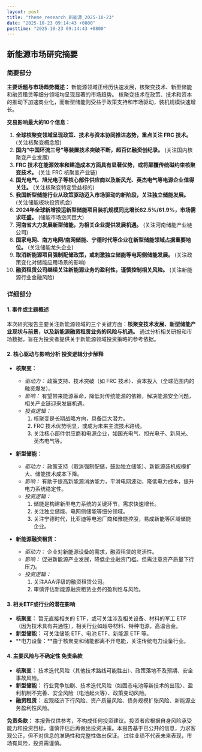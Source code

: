 ```yaml
---
layout: post
title: "theme_research_新能源_2025-10-23"
date: "2025-10-23 09:14:43 +0800"
posttime: "2025-10-23 09:14:43 +0800"
---
```


## 新能源市场研究摘要

### 简要部分

**主要话题与市场趋势概述：** 新能源领域正经历快速发展，核聚变技术、新型储能和融资租赁等细分领域均呈现显著的市场趋势。 核聚变技术在政策、技术和资本的推动下加速商业化，而新型储能则受益于政策支持和市场驱动，装机规模快速增长。

**交易影响最大的10个信息：**

1.  **全球核聚变领域呈现政策、技术与资本协同推进态势，重点关注 FRC 技术。** (关注核聚变概念股)
2.  **国内“中国环流三号”等装置技术突破不断，超百亿融资创纪录。** (关注国内核聚变产业发展)
3.  **FRC 技术在能源效率和建造成本方面具有显著优势，或将颠覆传统磁约束核聚变技术。** (关注 FRC 核聚变产业链)
4.  **国光电气、旭光电子等核心部件供应商以及新风光、英杰电气等电源企业值得关注。** (关注核聚变特定受益标的)
5.  **我国新型储能行业从政策驱动迈入市场驱动的新阶段，关注独立储能发展。** (关注储能板块投资机会)
6.  **2024年全球新增投运新型储能项目装机规模同比增长62.5%/61.9%，市场需求旺盛。** (储能市场空间巨大)
7.  **河南省大力发展新型储能，为相关企业提供发展机遇。** (关注河南储能产业链公司)
8.  **国家电网、南方电网/南网储能、宁德时代等企业在新型储能领域占据重要地位。** (关注储能龙头企业)
9.  **取消新能源项目强制配储政策，或刺激独立储能等电网侧储能发展。** (关注政策变化对储能应用场景的影响)
10. **融资租赁公司继续关注新能源业务的盈利性，谨慎控制相关风险。** (关注新能源行业金融风险)

### 详细部分

#### 1. 事件或主题概述

本次研究报告主要关注新能源领域的三个关键方面：**核聚变技术发展、新型储能产业现状与前景，以及新能源融资租赁业务的风险与机遇。** 通过分析相关研报和市场数据，旨在为投资者提供关于新能源领域投资策略的参考依据。

#### 2. 核心驱动与影响分析 投资逻辑分步解释

*   **核聚变：**
    *   *驱动力：* 政策支持、技术突破（如 FRC 技术）、资本投入（全球范围内的融资爆发）。
    *   *影响：* 有望带来能源革命，降低对传统能源的依赖，解决能源安全问题，相关产业链迎来发展机遇。
    *   *投资逻辑：*
        1.  核聚变是长期战略方向，具备巨大潜力。
        2.  FRC 技术优势明显，或成为未来主流技术路线。
        3.  关注核心部件供应商和电源企业，如国光电气、旭光电子、新风光、英杰电气等。

*   **新型储能：**
    *   *驱动力：* 政策支持（取消强制配储，鼓励独立储能）、新能源装机规模扩大、储能技术成本下降。
    *   *影响：* 有助于提高新能源消纳能力，平滑电网波动，降低电力成本，提升电力系统稳定性。
    *   *投资逻辑：*
        1.  储能是构建新型电力系统的关键环节，需求快速增长。
        2.  关注独立储能、电网侧储能等细分领域。
        3.  关注宁德时代，比亚迪等电池厂商和豫能控股，易成新能等区域储能企业。

*   **新能源融资租赁：**
    *   *驱动力：* 企业对新能源设备的需求，融资租赁的灵活性。
    *   *影响：* 促进新能源产业发展，降低企业融资门槛。但需注意资产质量下行压力。
    *   *投资逻辑：*
        1. 关注AAA评级的融资租赁公司。
        2. 审慎评估新能源融资租赁业务的盈利性与风险。

#### 3. 相关ETF或行业的潜在影响

*   **核聚变：** 暂无直接相关的 ETF，或可关注涉及相关设备、材料的军工 ETF（因为技术具有共通性），相关行业如超导材料、特种电源，高温合金。
*   **新型储能：** 可关注储能 ETF、电池 ETF、新能源 ETF 等。
*  **电力设备：**由于核聚变和储能都离不开电能，关注传统电力设备行业。

#### 4. 主要风险与不确定性 免责条款

*   **核聚变：** 技术迭代风险（其他技术路线可能胜出）、政策落地不及预期、安全事故风险。
*   **新型储能：** 行业竞争加剧、技术迭代风险（如固态电池等新技术的出现）、盈利机制不完善、安全风险（电池起火等）、政策变动风险。
*   **融资租赁：** 宏观经济下行风险、资产质量风险、债务规模扩张风险、新能源业务盈利性风险。

**免责条款：** 本报告仅供参考，不构成任何投资建议。投资者应根据自身风险承受能力和投资目标，谨慎评估后再做出投资决策。本报告基于已公开的信息，力求客观公正，但不对信息的准确性和完整性做出保证。 过往业绩不代表未来表现，市场有风险，投资需谨慎。
